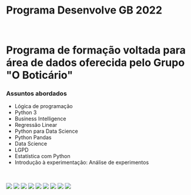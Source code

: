# Programa Desenvolve GB 2022

<div>
  </br>
<h1> Programa de formação voltada para área de dados oferecida pelo Grupo "O Boticário" </br> </h2>

<h3> Assuntos abordados</h3>

* Lógica de programação 
* Python 3 
* Business Intelligence
* Regressão Linear
* Python para Data Science
* Python Pandas
* Data Science
* LGPD
* Estatística com Python
* Introdução à experimentação: Análise de experimentos
</div>

</div>
</br>
</br>
<div display: inline-block>
<img src="https://img.shields.io/badge/python-3670A0?style=for-the-badge&logo=python&logoColor=ffdd54"/> 
<img src="https://img.shields.io/badge/pandas-%23150458.svg?style=for-the-badge&logo=pandas&logoColor=white" /> 
<img src="https://img.shields.io/badge/numpy-%23013243.svg?style=for-the-badge&logo=numpy&logoColor=white"/>
<img src="https://img.shields.io/badge/Plotly-%233F4F75.svg?style=for-the-badge&logo=plotly&logoColor=white"/>
<img src="https://img.shields.io/badge/SciPy-%230C55A5.svg?style=for-the-badge&logo=scipy&logoColor=%white"/>
<img src="(https://img.shields.io/badge/PyTorch-%23EE4C2C.svg?style=for-the-badge&logo=PyTorch&logoColor=white"/>
<img src="https://img.shields.io/badge/Visual%20Studio%20Code-0078d7.svg?style=for-the-badge&logo=visual-studio-code&logoColor=white"/>
<img src="https://img.shields.io/badge/Colab-F9AB00?style=for-the-badge&logo=googlecolab&color=525252"/>
<img src="https://img.shields.io/badge/Kaggle-035a7d?style=for-the-badge&logo=kaggle&logoColor=white"/>  
</div>

